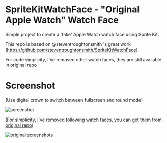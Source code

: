# SpriteKitWatchFace - "Original Apple Watch" Watch Face
Simple project to create a 'fake' Apple Watch watch face using Sprite Kit.

This repo is based on @steventroughtonsmith 's great work (https://github.com/steventroughtonsmith/SpriteKitWatchFace)

For code simplicity, I've removed other watch faces, they are still available in original repo

# Screenshot

(Use digital crown to switch between fullscreen and round mode)

![screenshot](http://wx3.sinaimg.cn/large/69c30c5fly1fw6p4ax3qaj214w0cgqcu.jpg)

(For simplicity, I've removed following watch faces, you can get them from [original repo](https://github.com/steventroughtonsmith/SpriteKitWatchFace))

![original screenshots](https://hccdata.s3.amazonaws.com/gh_spritekitwatchface.jpg)
